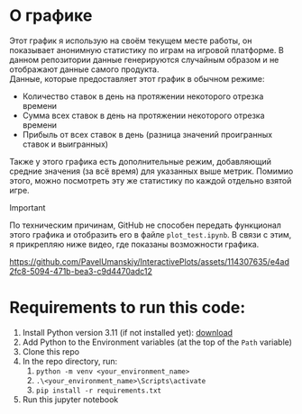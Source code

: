 # О графике

Этот график я использую на своём текущем месте работы, он показывает анонимную статистику по играм на игровой платформе. В данном репозитории данные генерируются случайным образом и не отображают данные самого продукта.    
Данные, которые предоставляет этот график в обычном режиме:
- Количество ставок в день на протяжении некоторого отрезка времени
- Сумма всех ставок в день на протяжении некоторого отрезка времени
- Прибыль от всех ставок в день (разница значений проигранных ставок и выигранных)

Также у этого графика есть дополнительные режим, добавляющий средние значения (за всё время) для указанных выше метрик.
Помимио этого, можно посмотреть эту же статистику по каждой отдельно взятой игре.

> [!IMPORTANT]
> По техническим причинам, GitHub не способен передать функционал этого графика и отобразить его в файле `plot_test.ipynb`. В связи с этим, я прикрепляю ниже видео, где показаны возможности графика.



https://github.com/PavelUmanskiy/InteractivePlots/assets/114307635/e4ad2fc8-5094-471b-bea3-c9d4470adc12



# Requirements to run this code:
  1. Install Python version 3.11 (if not installed yet): [download](https://www.python.org/downloads/release/python-3116/)
  2. Add Python to the Environment variables (at the top of the `Path` variable)
  3. Clone this repo
  4. In the repo directory, run:
       1. `python -m venv <your_environment_name>`
       2. `.\<your_environment_name>\Scripts\activate`
       3. `pip install -r requirements.txt`
  5. Run this jupyter notebook
